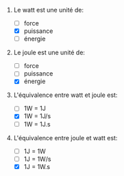 1. Le watt est une unité de:

   - [ ] force
   - [x] puissance
   - [ ] énergie

2. Le joule est une unité de:

   - [ ] force
   - [ ] puissance
   - [x] énergie

3. L'équivalence entre watt et joule est:

   - [ ] 1W = 1J
   - [x] 1W = 1J/s
   - [ ] 1W = 1J.s

3. L'équivalence entre joule et watt est:

   - [ ] 1J = 1W
   - [ ] 1J = 1W/s
   - [x] 1J = 1W.s